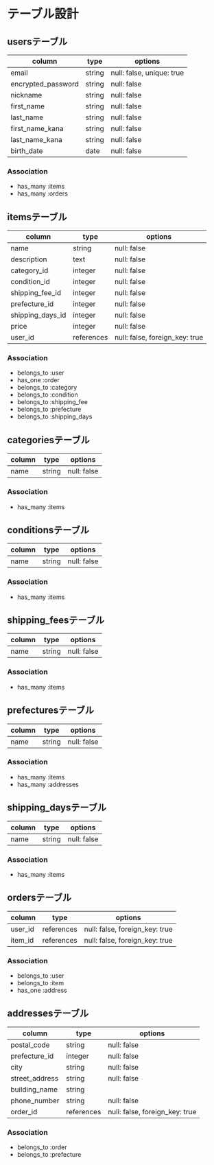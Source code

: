 # テーブル設計

## usersテーブル

| column           | type    | options                      |
|------------------|---------|------------------------------|
|email             |string   |null: false, unique: true     |
|encrypted_password|string   |null: false                   |
|nickname          |string   |null: false                   |
|first_name        |string   |null: false                   |
|last_name         |string   |null: false                   |
|first_name_kana   |string   |null: false                   |
|last_name_kana    |string   |null: false                   |
|birth_date        |date     |null: false                   |

### Association

- has_many :items
- has_many :orders

## itemsテーブル

| column            | type       | options                       |
|-------------------|------------|------------------------------|
|name               |string      |null: false                   |
|description        |text        |null: false                   |
|category_id        |integer     |null: false                   |
|condition_id       |integer     |null: false                   |
|shipping_fee_id    |integer     |null: false                   |
|prefecture_id      |integer     |null: false                   |
|shipping_days_id   |integer     |null: false                   |
|price              |integer     |null: false                   |
|user_id            |references  |null: false, foreign_key: true|

### Association

- belongs_to :user
- has_one :order
- belongs_to :category
- belongs_to :condition
- belongs_to :shipping_fee
- belongs_to :prefecture
- belongs_to :shipping_days

## categoriesテーブル

| column            | type       | options                       |
|-------------------|------------|------------------------------|
|name               |string      |null: false                   |

### Association

- has_many :items

## conditionsテーブル

| column            | type       | options                       |
|-------------------|------------|------------------------------|
|name               |string      |null: false                   |

### Association

- has_many :items

## shipping_feesテーブル

| column            | type       | options                       |
|-------------------|------------|------------------------------|
|name               |string      |null: false                   |

### Association

- has_many :items

## prefecturesテーブル

| column            | type       | options                       |
|-------------------|------------|------------------------------|
|name               |string      |null: false                   |

### Association

- has_many :items
- has_many :addresses

## shipping_daysテーブル

| column            | type       | options                       |
|-------------------|------------|------------------------------|
|name               |string      |null: false                   |

### Association

- has_many :items

## ordersテーブル

| column            | type       | options                       |
|-------------------|------------|------------------------------|
|user_id            |references  |null: false, foreign_key: true|
|item_id            |references  |null: false, foreign_key: true|

### Association

- belongs_to :user
- belongs_to :item
- has_one :address

## addressesテーブル

| column            | type       | options                       |
|-------------------|------------|------------------------------|
|postal_code        |string      |null: false                   |
|prefecture_id      |integer     |null: false                   |
|city               |string      |null: false                   |
|street_address     |string      |null: false                   |
|building_name      |string      |                             |
|phone_number       |string      |null: false                   |
|order_id           |references  |null: false, foreign_key: true|

### Association

- belongs_to :order
- belongs_to :prefecture